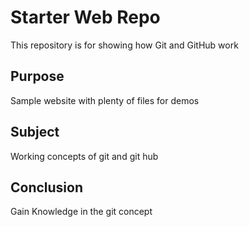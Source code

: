 # Starter Web Repo

This repository is for showing how Git and GitHub work

## Purpose

Sample website with plenty of files for demos

## Subject
Working concepts of git and git hub
## Conclusion
Gain Knowledge in the git concept